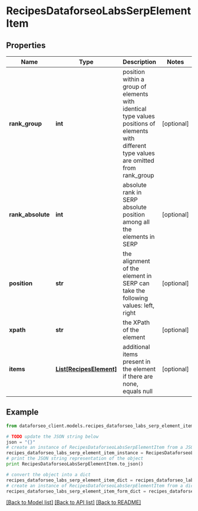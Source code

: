 # RecipesDataforseoLabsSerpElementItem


## Properties

Name | Type | Description | Notes
------------ | ------------- | ------------- | -------------
**rank_group** | **int** | position within a group of elements with identical type values positions of elements with different type values are omitted from rank_group | [optional] 
**rank_absolute** | **int** | absolute rank in SERP absolute position among all the elements in SERP | [optional] 
**position** | **str** | the alignment of the element in SERP can take the following values: left, right | [optional] 
**xpath** | **str** | the XPath of the element | [optional] 
**items** | [**List[RecipesElement]**](RecipesElement.md) | additional items present in the element if there are none, equals null | [optional] 

## Example

```python
from dataforseo_client.models.recipes_dataforseo_labs_serp_element_item import RecipesDataforseoLabsSerpElementItem

# TODO update the JSON string below
json = "{}"
# create an instance of RecipesDataforseoLabsSerpElementItem from a JSON string
recipes_dataforseo_labs_serp_element_item_instance = RecipesDataforseoLabsSerpElementItem.from_json(json)
# print the JSON string representation of the object
print RecipesDataforseoLabsSerpElementItem.to_json()

# convert the object into a dict
recipes_dataforseo_labs_serp_element_item_dict = recipes_dataforseo_labs_serp_element_item_instance.to_dict()
# create an instance of RecipesDataforseoLabsSerpElementItem from a dict
recipes_dataforseo_labs_serp_element_item_form_dict = recipes_dataforseo_labs_serp_element_item.from_dict(recipes_dataforseo_labs_serp_element_item_dict)
```
[[Back to Model list]](../README.md#documentation-for-models) [[Back to API list]](../README.md#documentation-for-api-endpoints) [[Back to README]](../README.md)


